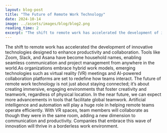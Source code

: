 ```yaml
---
layout: blog-post
title: "The Future of Remote Work Technology"
date: 2024-10-14
image: ../assets/images/blog/blog2.png
reading_time: 2
excerpt: "The shift to remote work has accelerated the development of innovative technologies designed to enhance productivity and collaboration."
---
```


<!-- Full blog content starts here -->
The shift to remote work has accelerated the development of innovative technologies designed to enhance productivity and collaboration. Tools like Zoom, Slack, and Asana have become household names, enabling seamless communication and project management from anywhere in the world.As organizations embrace hybrid work models, emerging technologies such as virtual reality (VR) meetings and AI-powered collaboration platforms are set to redefine how teams interact. The future of remote work technology is not just about staying connected; it’s about creating immersive, engaging environments that foster creativity and teamwork, regardless of physical location.
In the near future, we can expect more advancements in tools that facilitate global teamwork. Artificial intelligence and automation will play a huge role in helping remote teams operate efficiently. With VR spaces, team members will collaborate as though they were in the same room, adding a new dimension to communication and productivity. Companies that embrace this wave of innovation will thrive in a borderless work environment.
